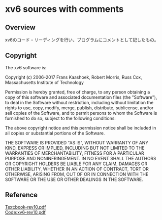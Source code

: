 # xv6 sources with comments

## Overview
xv6のコード・リーディングを行い、プログラムにコメントとして記したもの。

## Copyright
The xv6 software is:

Copyright (c) 2006-2017 Frans Kaashoek, Robert Morris, Russ Cox,
                        Massachusetts Institute of Technology

Permission is hereby granted, free of charge, to any person obtaining
a copy of this software and associated documentation files (the
"Software"), to deal in the Software without restriction, including
without limitation the rights to use, copy, modify, merge, publish,
distribute, sublicense, and/or sell copies of the Software, and to
permit persons to whom the Software is furnished to do so, subject to
the following conditions:

The above copyright notice and this permission notice shall be
included in all copies or substantial portions of the Software.

THE SOFTWARE IS PROVIDED "AS IS", WITHOUT WARRANTY OF ANY KIND,
EXPRESS OR IMPLIED, INCLUDING BUT NOT LIMITED TO THE WARRANTIES OF
MERCHANTABILITY, FITNESS FOR A PARTICULAR PURPOSE AND
NONINFRINGEMENT. IN NO EVENT SHALL THE AUTHORS OR COPYRIGHT HOLDERS BE
LIABLE FOR ANY CLAIM, DAMAGES OR OTHER LIABILITY, WHETHER IN AN ACTION
OF CONTRACT, TORT OR OTHERWISE, ARISING FROM, OUT OF OR IN CONNECTION
WITH THE SOFTWARE OR THE USE OR OTHER DEALINGS IN THE SOFTWARE.


## Reference
[Text:book-rev10.pdf](https://pdos.csail.mit.edu/6.828/2017/xv6/book-rev10.pdf "book-rev10.pdf")  
[Code:xv6-rev10.pdf](https://pdos.csail.mit.edu/6.828/2017/xv6/xv6-rev10.pdf "xv6-rev10.pdf")
